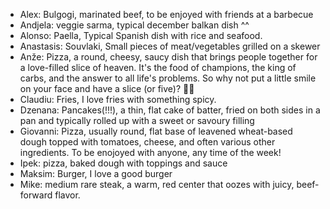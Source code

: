 - Alex: Bulgogi, marinated beef, to be enjoyed with friends at a barbecue
- Andjela: veggie sarma, typical december balkan dish ^^
- Alonso: Paella, Typical Spanish dish with rice and seafood.
- Anastasis: Souvlaki, Small pieces of meat/vegetables grilled on a skewer
- Anže: Pizza, a round, cheesy, saucy dish that brings people together for a love-filled slice of heaven. It's the food of champions, the king of carbs, and the answer to all life's problems. So why not put a little smile on your face and have a slice (or five)? 🍕😄
- Claudiu: Fries, I love fries with something spicy.
- Dzenana: Pancakes(!!!), a thin, flat cake of batter, fried on both sides in a pan and typically rolled up with a sweet or savoury filling
- Giovanni: Pizza, usually round, flat base of leavened wheat-based dough topped with tomatoes, cheese, and often various other ingredients. To be enojoyed with anyone, any time of the week!
- Ipek: pizza, baked dough with toppings and sauce
- Maksim: Burger, I love a good burger
- Mike: medium rare steak, a warm, red center that oozes with juicy, beef-forward flavor.